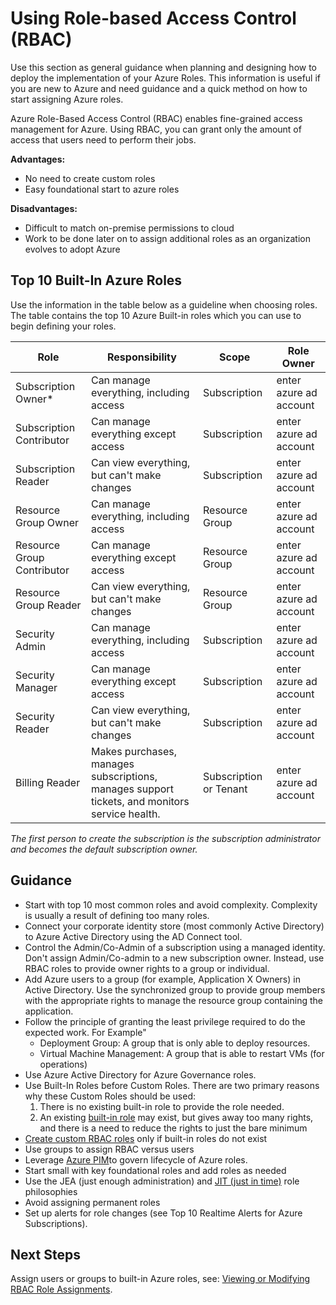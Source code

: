 # Using Role-based Access Control (RBAC) 


Use this section as general guidance when planning and designing how to deploy the implementation of your Azure Roles. This 
information is useful if you are new to Azure and need guidance and a quick method on how to start assigning Azure roles. 


Azure Role-Based Access Control (RBAC) enables fine-grained access management for Azure. Using RBAC, you can grant only the 
amount of access that users need to perform their jobs.  

**Advantages:** 

  - No need to create custom roles 
  - Easy foundational start to azure roles 

**Disadvantages:** 

  - Difficult to match on-premise permissions to cloud 
  - Work to be done later on to assign additional roles as an organization evolves to adopt Azure 
 


## Top 10 Built-In Azure Roles 


Use the information in the table below as a guideline when choosing roles. The table contains the top 10 Azure Built-in 
roles which you can use to begin defining your roles. 

   | __Role__ | __Responsibility__ |__Scope__ |__Role Owner__ |
   |------------------------------|----------------------------|----------------------------|----------------------------|
   | Subscription Owner*   | Can manage everything, including access    | Subscription   | enter azure ad account   | 
   | Subscription Contributor    | Can manage everything except access  |  Subscription    | enter azure ad account   | 
   | Subscription Reader | Can view everything, but can't make changes   |  Subscription  | enter azure ad account   | 
   | Resource Group Owner    | Can manage everything, including access   |  Resource Group   | enter azure ad account  | 
   | Resource Group Contributor  | Can manage everything except access |  Resource Group   | enter azure ad account   | 
   | Resource Group Reader    | Can view everything, but can't make changes  |  Resource Group  | enter azure ad account   | 
   | Security Admin    | Can manage everything, including access  | Subscription  |  enter azure ad account   |  
   | Security Manager   | Can manage everything except access  |  Subscription   | enter azure ad account   | 
   | Security Reader   | Can view everything, but can't make changes  |  Subscription   | enter azure ad account   | 
   | Billing Reader   | Makes purchases, manages subscriptions, manages support tickets, and monitors service health.  |  Subscription or Tenant  | enter azure ad account | 

 
*The first person to create the subscription is the subscription administrator and becomes the default subscription owner.* 



 
## Guidance


- Start with top 10 most common roles and avoid complexity. Complexity is usually a result of defining too many roles. 
- Connect your corporate identity store (most commonly Active Directory) to Azure Active Directory using the AD Connect tool. 
- Control the Admin/Co-Admin of a subscription using a managed identity. Don't assign Admin/Co-admin to a new subscription 
owner. Instead, use RBAC roles to provide owner rights to a group or individual. 
- Add Azure users to a group (for example, Application X Owners) in Active Directory. Use the synchronized group to provide 
group members with the appropriate rights to manage the resource group containing the application. 
- Follow the principle of granting the least privilege required to do the expected work. For Example"
   - Deployment Group: A group that is only able to deploy resources. 
   - Virtual Machine Management: A group that is able to restart VMs (for operations) 
- Use Azure Active Directory for Azure Governance roles. 
- Use Built-In Roles before Custom Roles. There are two primary reasons why these Custom Roles should be used: 
   1. There is no existing built-in role to provide the role needed. 
   2. An existing [built-in role](https://docs.microsoft.com/en-us/azure/role-based-access-control/built-in-roles) may exist, but gives away too many rights, and there is a need to reduce the rights to just the 
bare minimum 
- [Create custom RBAC roles](https://docs.microsoft.com/en-us/azure/role-based-access-control/custom-roles) only if built-in roles do not exist 
- Use groups to assign RBAC versus users 
- Leverage [Azure PIM](https://docs.microsoft.com/en-us/azure/active-directory/active-directory-privileged-identity-management-how-to-add-role-to-user?toc=%2fazure%2factive-directory%2fprivileged-identity-management%2ftoc.json)to govern lifecycle of Azure roles. 
- Start small with key foundational roles and add roles as needed 
- Use the JEA (just enough administration) and [JIT (just in time)](https://docs.microsoft.com/en-us/azure/security-center/security-center-just-in-time#using-just-in-time-access) role philosophies 
- Avoid assigning permanent roles 
- Set up alerts for role changes (see Top 10 Realtime Alerts for Azure Subscriptions).  
 


## Next Steps 


Assign users or groups to built-in Azure roles, see:  [Viewing or Modifying RBAC Role Assignments](https://github.com/alvarovitta/Enrollment-and-Subscription/blob/master/6.1-Viewing-or-Modifying-RBAC-Role-Assignments.md). 

